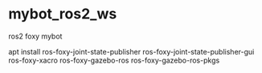 # mybot_ros2_ws

ros2 foxy mybot


apt install ros-foxy-joint-state-publisher ros-foxy-joint-state-publisher-gui ros-foxy-xacro ros-foxy-gazebo-ros ros-foxy-gazebo-ros-pkgs




